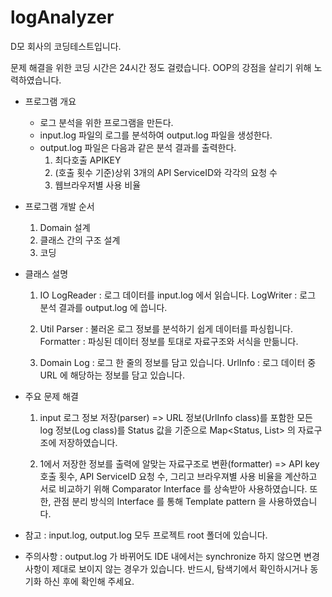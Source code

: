 # logAnalyzer
D모 회사의 코딩테스트입니다.

문제 해결을 위한 코딩 시간은 24시간 정도 걸렸습니다.
OOP의 강점을 살리기 위해 노력하였습니다.

* 프로그램 개요
	- 로그 분석을 위한 프로그램을 만든다.
	- input.log 파일의 로그를 분석하여 output.log 파일을 생성한다.
	- output.log 파일은 다음과 같은 분석 결과를 출력한다.
		1. 최다호출 APIKEY
		2. (호출 횟수 기준)상위 3개의 API ServiceID와 각각의 요청 수
		3. 웹브라우저별 사용 비율

	
* 프로그램 개발 순서
	1. Domain 설계
	2. 클래스 간의 구조 설계
	3. 코딩


* 클래스 설명

	1. IO
		LogReader : 로그 데이터를 input.log 에서 읽습니다.
		LogWriter : 로그 분석 결과를 output.log 에 씁니다.

	2. Util
		Parser : 불러온 로그 정보를 분석하기 쉽게 데이터를 파싱힙니다.
		Formatter : 파싱된 데이터 정보를 토대로 자료구조와 서식을 만듦니다.

	3. Domain
		Log : 로그 한 줄의 정보를 담고 있습니다.
		UrlInfo : 로그 데이터 중 URL 에 해당하는 정보를 담고 있습니다.

* 주요 문제 해결
	1. input 로그 정보 저장(parser)
		=> URL 정보(UrlInfo class)를 포함한 모든 log 정보(Log class)를 Status 값을 기준으로 Map<Status, List<Log>> 의 자료구조에 저장하였습니다.

	2. 1에서 저장한 정보를 출력에 알맞는 자료구조로 변환(formatter)
		=> API key 호출 횟수, API ServiceID 요청 수, 그리고 브라우져별 사용 비율을 계산하고 서로 비교하기 위해 Comparator Interface 를 상속받아 사용하였습니다. 
		또한, 관점 분리 방식의 Interface 를 통해 Template pattern 을 사용하였습니다.

* 참고 : input.log, output.log 모두 프로젝트 root 폴더에 있습니다.
* 주의사항 : output.log 가 바뀌어도 IDE 내에서는 synchronize 하지 않으면 변경사항이 제대로 보이지 않는 경우가 있습니다. 반드시, 탐색기에서 확인하시거나 동기화 하신 후에 확인해 주세요.
